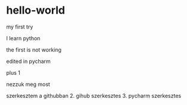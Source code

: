 # hello-world
my first try

I learn python

the first is not working

edited in pycharm

plus 1

nezzuk meg most

szerkesztem a githubban
2. gihub szerkesztes
3. pycharm szerkesztes
